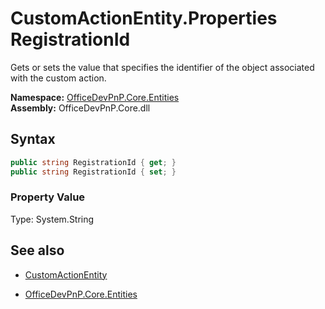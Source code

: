 # CustomActionEntity.Properties RegistrationId
Gets or sets the value that specifies the identifier of the object associated with the custom action.  

**Namespace:** [OfficeDevPnP.Core.Entities](OfficeDevPnP.Core.Entities.md)  
**Assembly:** OfficeDevPnP.Core.dll  
## Syntax
```C#
public string RegistrationId { get; }
public string RegistrationId { set; }
```

### Property Value
Type: System.String  

## See also
- [CustomActionEntity](CustomActionEntity.md) 

- [OfficeDevPnP.Core.Entities](OfficeDevPnP.Core.Entities.md)
